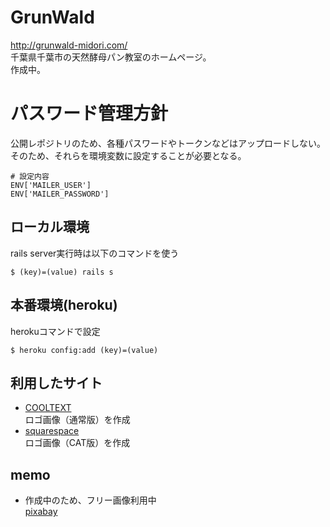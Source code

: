 # GrunWald
http://grunwald-midori.com/  
千葉県千葉市の天然酵母パン教室のホームページ。  
作成中。  

# パスワード管理方針
公開レポジトリのため、各種パスワードやトークンなどはアップロードしない。  
そのため、それらを環境変数に設定することが必要となる。  
```
# 設定内容
ENV['MAILER_USER']
ENV['MAILER_PASSWORD']
```

## ローカル環境
rails server実行時は以下のコマンドを使う  

```
$ (key)=(value) rails s
```

## 本番環境(heroku)
herokuコマンドで設定  

```
$ heroku config:add (key)=(value)
```

## 利用したサイト
* [COOLTEXT](http://cooltext.com/)  
ロゴ画像（通常版）を作成  
* [squarespace](http://www.squarespace.com/logo)  
ロゴ画像（CAT版）を作成  

## memo
* 作成中のため、フリー画像利用中  
[pixabay](https://pixabay.com/)  
